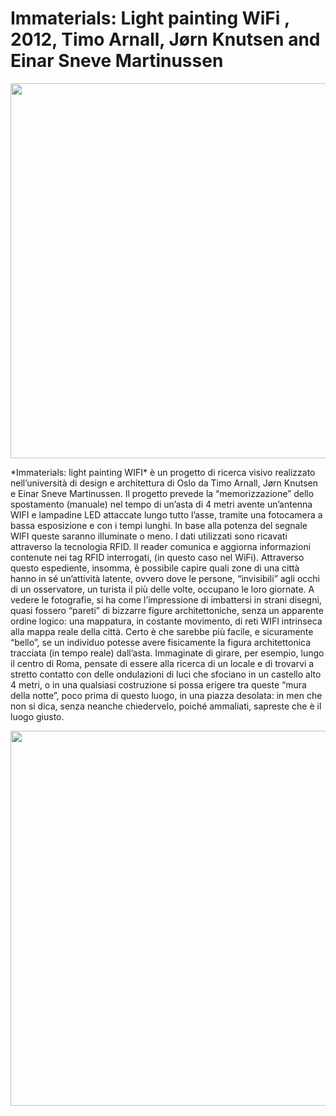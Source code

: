 <h1>Immaterials: Light painting WiFi , 2012, Timo Arnall, Jørn Knutsen and Einar Sneve Martinussen</h1>
<img src="http://res.cloudinary.com/voyoslo/image/upload/c_fill,dpr_2.0,h_944,q_60,w_1650/aho_wifi" height="600"/>

<p> *Immaterials: light painting WIFI* è un progetto di ricerca visivo realizzato nell’università di design e architettura di Oslo da Timo Arnall, Jørn Knutsen e Einar Sneve Martinussen. Il progetto prevede la “memorizzazione” dello spostamento (manuale) nel tempo di un’asta di 4 metri avente un’antenna WIFI e lampadine LED attaccate lungo tutto l’asse, tramite una fotocamera a bassa esposizione e con i tempi lunghi. In base alla potenza del segnale WIFI queste saranno illuminate o meno. I dati utilizzati sono ricavati attraverso la tecnologia RFID. Il reader comunica e aggiorna informazioni contenute nei tag RFID interrogati, (in questo caso nel WiFi). Attraverso questo espediente, insomma, è possibile capire quali zone di una città hanno in sé un’attività latente, ovvero dove le persone, “invisibili” agli occhi di un osservatore, un turista il più delle volte, occupano le loro giornate. A vedere le fotografie, si ha come l’impressione di imbattersi in strani disegni, quasi fossero “pareti” di bizzarre figure architettoniche, senza un apparente ordine logico: una mappatura, in costante movimento, di reti WIFI intrinseca alla mappa reale della città. Certo è che sarebbe più facile, e sicuramente “bello”, se un individuo potesse avere fisicamente la figura architettonica tracciata (in tempo reale) dall’asta. Immaginate di girare, per esempio, lungo il centro di Roma, pensate di essere alla ricerca di un locale e di trovarvi a stretto contatto con delle ondulazioni di luci che sfociano in un castello alto 4 metri, o in una qualsiasi costruzione si possa erigere tra queste “mura della notte”, poco prima di questo luogo, in una piazza desolata: in men che non si dica, senza neanche chiedervelo, poiché ammaliati, sapreste che è il luogo giusto.</p>

<img src="http://res.cloudinary.com/voyoslo/image/upload/c_fill,dpr_2.0,h_787,q_60,w_1370/v1/Immaterials%20Wifi/5479938808_b3659f1f1d_o" height="600"/>
